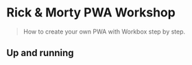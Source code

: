 # Rick & Morty PWA Workshop

> How to create your own PWA with Workbox step by step.

## Up and running

